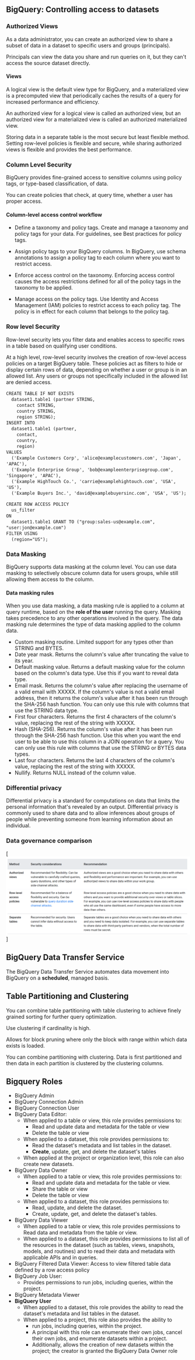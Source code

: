 ## BigQuery: Controlling access to datasets

### Authorized Views
As a data administrator, you can create an authorized view to share a subset of data in a dataset to specific users and groups (principals).

Principals can view the data you share and run queries on it, but they can't access the source dataset directly.

#### Views 
A logical view is the default view type for BigQuery, and a materialized view is a precomputed view that periodically caches the results of a query for increased performance and efficiency.

An authorized view for a logical view is called an authorized view, but an authorized view for a materialized view is called an authorized materialized view.

Storing data in a separate table is the most secure but least flexible method. Setting row-level policies is flexible and secure, while sharing authorized views is flexible and provides the best performance.

### Column Level Security
BigQuery provides fine-grained access to sensitive columns using policy tags, or type-based classification, of data.

You can create policies that check, at query time, whether a user has proper access.

#### Column-level access control workflow

- Define a taxonomy and policy tags. Create and manage a taxonomy and policy tags for your data. For guidelines, see Best practices for policy tags.

- Assign policy tags to your BigQuery columns. In BigQuery, use schema annotations to assign a policy tag to each column where you want to restrict access.

- Enforce access control on the taxonomy. Enforcing access control causes the access restrictions defined for all of the policy tags in the taxonomy to be applied.

- Manage access on the policy tags. Use Identity and Access Management (IAM) policies to restrict access to each policy tag. The policy is in effect for each column that belongs to the policy tag.


### Row level Security
Row-level security lets you filter data and enables access to specific rows in a table based on qualifying user conditions.

At a high level, row-level security involves the creation of row-level access policies on a target BigQuery table. These policies act as filters to hide or display certain rows of data, depending on whether a user or group is in an allowed list. Any users or groups not specifically included in the allowed list are denied access.

```
CREATE TABLE IF NOT EXISTS
  dataset1.table1 (partner STRING,
    contact STRING,
    country STRING,
    region STRING);
INSERT INTO
  dataset1.table1 (partner,
    contact,
    country,
    region)
VALUES
  ('Example Customers Corp', 'alice@examplecustomers.com', 'Japan', 'APAC'),
  ('Example Enterprise Group', 'bob@exampleenterprisegroup.com', 'Singapore', 'APAC'),
  ('Example HighTouch Co.', 'carrie@examplehightouch.com', 'USA', 'US'),
  ('Example Buyers Inc.', 'david@examplebuyersinc.com', 'USA', 'US');
```

```
CREATE ROW ACCESS POLICY
  us_filter
ON
  dataset1.table1 GRANT TO ("group:sales-us@example.com",
"user:jon@example.com")
FILTER USING
  (region="US");
```

### Data Masking
BigQuery supports data masking at the column level. You can use data masking to selectively obscure column data for users groups, while still allowing them access to the column.

#### Data masking rules
When you use data masking, a data masking rule is applied to a column at query runtime, based on the **role of the user** running the query. Masking takes precedence to any other operations involved in the query. The data masking rule determines the type of data masking applied to the column data.

- Custom masking routine. Limited support for any types other than STRING and BYTES.
- Date year mask. Returns the column's value after truncating the value to its year.
- Default masking value. Returns a default masking value for the column based on the column's data type. Use this if you want to reveal data type.
- Email mask. Returns the column's value after replacing the username of a valid email with XXXXX. If the column's value is not a valid email address, then it returns the column's value after it has been run through the SHA-256 hash function. You can only use this rule with columns that use the STRING data type.
- First four characters. Returns the first 4 characters of the column's value, replacing the rest of the string with XXXXX.
- Hash (SHA-256). Returns the column's value after it has been run through the SHA-256 hash function. Use this when you want the end user to be able to use this column in a JOIN operation for a query. You can only use this rule with columns that use the STRING or BYTES data types.
- Last four characters. Returns the last 4 characters of the column's value, replacing the rest of the string with XXXXX.
- Nullify. Returns NULL instead of the column value.


### Differential privacy
Differential privacy is a standard for computations on data that limits the personal information that's revealed by an output. Differential privacy is commonly used to share data and to allow inferences about groups of people while preventing someone from learning information about an individual.

### Data governance comparison
[<img src="images/Access_Control_comparison.png">]


## BigQuery Data Transfer Service
The BigQuery Data Transfer Service automates data movement into BigQuery on a **scheduled**, managed basis.


## Table Partitioning and Clustering
You can combine table partitioning with table clustering to achieve finely grained sorting for further query optimization.

Use clustering if cardinality is high.

Allows for block pruning where only the block with range within which data exists is loaded.

You can combine partitioning with clustering. Data is first partitioned and then data in each partition is clustered by the clustering columns.

## Bigquery Roles
- BigQuery Admin
- BigQuery Connection Admin
- BigQuery Connection User
- BigQuery Data Editor: 
  - When applied to a table or view, this role provides permissions to:
    - Read and update data and metadata for the table or view
    - Delete the table or view
  - When applied to a dataset, this role provides permissions to:
    - Read the dataset's metadata and list tables in the dataset.
    - **Create**, update, get, and delete the dataset's tables
  - When applied at the project or organization level, this role can also create new datasets. 
- BigQuery Data Owner
  - When applied to a table or view, this role provides permissions to:
    - Read and update data and metadata for the table or view.
    - Share the table or view
    - Delete the table or view
  - When applied to a dataset, this role provides permissions to:
    - Read, update, and delete the dataset.
    - Create, update, get, and delete the dataset's tables.
- BigQuery Data Viewer
  - When applied to a table or view, this role provides permissions to Read data and metadata from the table or view.
  - When applied to a dataset, this role provides permissions to list all of the resources in the dataset (such as tables, views, snapshots, models, and routines) and to read their data and metadata with applicable APIs and in queries.
- BigQuery Filtered Data Viewer: Access to view filtered table data defined by a row access policy 
- BigQuery Job User: 
  - Provides permissions to run jobs, including queries, within the project.
- BigQuery Metadata Viewer
- **BigQuery User**
  - When applied to a dataset, this role provides the ability to read the dataset's metadata and list tables in the dataset.
  - When applied to a project, this role also provides the ability to 
    - run jobs, including queries, within the project.
    - A principal with this role can enumerate their own jobs, cancel their own jobs, and enumerate datasets within a project.
    - Additionally, allows the creation of new datasets within the project; the creator is granted the BigQuery Data Owner role
